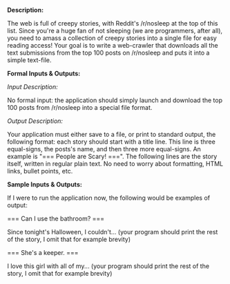 **Description:**

The web is full of creepy stories, with Reddit's /r/nosleep at the top of this list. Since you're a huge fan of not sleeping (we are programmers, after all), you need to amass a collection of creepy stories into a single file for easy reading access! Your goal is to write a web-crawler that downloads all the text submissions from the top 100 posts on /r/nosleep and puts it into a simple text-file.

**Formal Inputs & Outputs:**

*Input Description:*

No formal input: the application should simply launch and download the top 100 posts from /r/nosleep into a special file format.

*Output Description:*

Your application must either save to a file, or print to standard output, the following format: each story should start with a title line. This line is three equal-signs, the posts's name, and then three more equal-signs. An example is "=== People are Scary! ===". The following lines are the story itself, written in regular plain text. No need to worry about formatting, HTML links, bullet points, etc.

**Sample Inputs & Outputs:**

If I were to run the application now, the following would be examples of output:

=== Can I use the bathroom? ===

Since tonight's Halloween, I couldn't... (your program should print the rest of the story, I omit that for example brevity)

=== She's a keeper. ===

I love this girl with all of my... (your program should print the rest of the story, I omit that for example brevity)